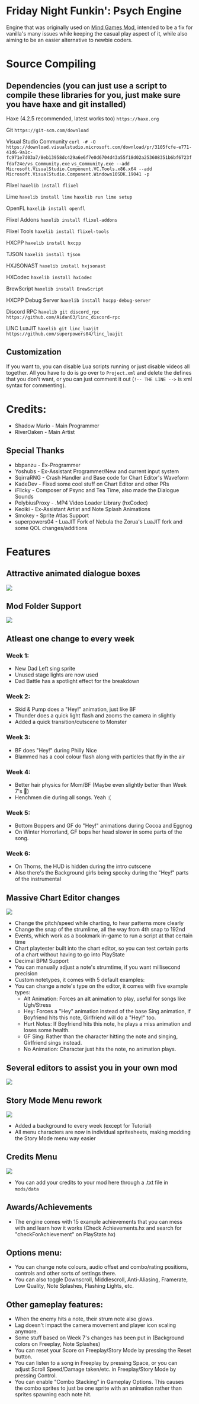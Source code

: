# Friday Night Funkin': Psych Engine

Engine that was originally used on [Mind Games Mod](https://gamebanana.com/mods/301107), intended to be a fix for vanilla's many issues while keeping the casual play aspect of it, while also aiming to be an easier alternative to newbie coders.

# Source Compiling
## Dependencies (you can just use a script to compile these libraries for you, just make sure you have haxe and git installed)
Haxe (4.2.5 recommended, latest works too) `https://haxe.org`

Git `https://git-scm.com/download`

Visual Studio Community 
`curl -# -O https://download.visualstudio.microsoft.com/download/pr/3105fcfe-e771-41d6-9a1c-fc971e7d03a7/8eb13958dc429a6e6f7e0d6704d43a55f18d02a253608351b6bf6723ffdaf24e/vs_Community.exe`
`vs_Community.exe --add Microsoft.VisualStudio.Component.VC.Tools.x86.x64 --add Microsoft.VisualStudio.Component.Windows10SDK.19041 -p`

Flixel `haxelib install flixel`

Lime
`haxelib install lime`
`haxelib run lime setup`

OpenFL `haxelib install openfl`

Flixel Addons `haxelib install flixel-addons`

Flixel Tools `haxelib install flixel-tools`

HXCPP `haxelib install hxcpp`

TJSON `haxelib install tjson`

HXJSONAST `haxelib install hxjsonast`

HXCodec `haxelib install hxCodec`

BrewScript `haxelib install BrewScript`

HXCPP Debug Server `haxelib install hxcpp-debug-server`

Discord RPC `haxelib git discord_rpc https://github.com/Aidan63/linc_discord-rpc`

LINC LuaJIT `haxelib git linc_luajit https://github.com/superpowers04/linc_luajit`

## Customization
If you want to, you can disable Lua scripts running or just disable videos all together. All you have to do is go over to `Project.xml` and delete the defines that you don't want, or you can just comment it out (`!-- THE LINE -->` is xml syntax for commenting).

# Credits:
* Shadow Mario - Main Programmer
* RiverOaken - Main Artist

## Special Thanks
* bbpanzu - Ex-Programmer
* Yoshubs - Ex-Assistant Programmer/New and current input system
* SqirraRNG - Crash Handler and Base code for Chart Editor's Waveform
* KadeDev - Fixed some cool stuff on Chart Editor and other PRs
* iFlicky - Composer of Psync and Tea Time, also made the Dialogue Sounds
* PolybiusProxy - .MP4 Video Loader Library (hxCodec)
* Keoiki - Ex-Assistant Artist and Note Splash Animations
* Smokey - Sprite Atlas Support
* superpowers04 - LuaJIT Fork of Nebula the Zorua's LuaJIT fork and some QOL changes/additions

# Features

## Attractive animated dialogue boxes
![](https://user-images.githubusercontent.com/44785097/127706669-71cd5cdb-5c2a-4ecc-871b-98a276ae8070.gif)

## Mod Folder Support
![](https://github.com/ShadowMario/FNF-PsychEngine/assets/73214127/02d4920f-7203-41e5-8d04-dea677f4017a)

## Atleast one change to every week
### Week 1:
  * New Dad Left sing sprite
  * Unused stage lights are now used
  * Dad Battle has a spotlight effect for the breakdown
### Week 2:
  * Skid & Pump does a "Hey!" animation, just like BF
  * Thunder does a quick light flash and zooms the camera in slightly
  * Added a quick transition/cutscene to Monster
### Week 3:
  * BF does "Hey!" during Philly Nice
  * Blammed has a cool colour flash along with particles that fly in the air
### Week 4:
  * Better hair physics for Mom/BF (Maybe even slightly better than Week 7's :eyes:)
  * Henchmen die during all songs. Yeah :(
### Week 5:
  * Bottom Boppers and GF do "Hey!" animations during Cocoa and Eggnog
  * On Winter Horrorland, GF bops her head slower in some parts of the song.
### Week 6:
  * On Thorns, the HUD is hidden during the intro cutscene
  * Also there's the Background girls being spooky during the "Hey!" parts of the instrumental

## Massive Chart Editor changes
![](https://github.com/ShadowMario/FNF-PsychEngine/assets/73214127/605e8694-8407-4999-8b70-366bcccc338b)
* Change the pitch/speed while charting, to hear patterns more clearly
* Change the snap of the strumlime, all the way from 4th snap to 192nd
* Events, which work as a bookmark in-game to run a script at that certain time
* Chart playtester built into the chart editor, so you can test certain parts of a chart without having to go into PlayState
* Decimal BPM Support
* You can manually adjust a note's strumtime, if you want millisecond precision
* Custom notetypes, it comes with 5 default examples:
* You can change a note's type on the editor, it comes with five example types:
  * Alt Animation: Forces an alt animation to play, useful for songs like Ugh/Stress
  * Hey: Forces a "Hey" animation instead of the base Sing animation, if Boyfriend hits this note, Girlfriend will do a "Hey!" too.
  * Hurt Notes: If Boyfriend hits this note, he plays a miss animation and loses some health.
  * GF Sing: Rather than the character hitting the note and singing, Girlfriend sings instead.
  * No Animation: Character just hits the note, no animation plays.

## Several editors to assist you in your own mod
![](https://github.com/ShadowMario/FNF-PsychEngine/assets/73214127/1194b178-9ddf-44c8-b320-d60d3dbc0813)

## Story Mode Menu rework
![](https://github.com/ShadowMario/FNF-PsychEngine/assets/73214127/711e316b-0fab-430c-8dba-bd8d142d7c2a)
* Added a background to every week (except for Tutorial)
* All menu characters are now in individual spritesheets, making modding the Story Mode menu way easier

## Credits Menu
![](https://github.com/ShadowMario/FNF-PsychEngine/assets/73214127/7589f510-b6df-4c22-9d4b-135e83cee3d7)
* You can add your credits to your mod here through a .txt file in `mods/data`

## Awards/Achievements
* The engine comes with 15 example achievements that you can mess with and learn how it works (Check Achievements.hx and search for "checkForAchievement" on PlayState.hx)

## Options menu:
* You can change note colours, audio offset and combo/rating positions, controls and other sorts of settings there.
* You can also toggle Downscroll, Middlescroll, Anti-Aliasing, Framerate, Low Quality, Note Splashes, Flashing Lights, etc.

## Other gameplay features:
* When the enemy hits a note, their strum note also glows.
* Lag doesn't impact the camera movement and player icon scaling anymore.
* Some stuff based on Week 7's changes has been put in (Background colors on Freeplay, Note Splashes)
* You can reset your Score on Freeplay/Story Mode by pressing the Reset button.
* You can listen to a song in Freeplay by pressing Space, or you can adjust Scroll Speed/Damage taken/etc. in Freeplay/Story Mode by pressing Control.
* You can enable "Combo Stacking" in Gameplay Options. This causes the combo sprites to just be one sprite with an animation rather than sprites spawning each note hit.
